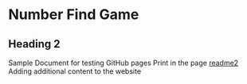 # Number Find Game

## Heading 2
Sample Document for testing GitHub pages
Print in the page
[readme2](readme2.md)
Adding additional content to the website
